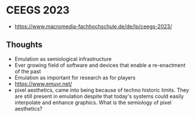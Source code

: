 # CEEGS 2023
- https://www.macromedia-fachhochschule.de/de/lp/ceegs-2023/

## Thoughts
- Emulation as semiological infrastructure
- Ever growing field of software and devices that enable a re-enactment of the past
- Emulation as important for research as for players
- https://www.emuvr.net/
- pixel aesthetics, came into being because of techno historic limits. They are still present in emulation despite that today's systems could easily interpolate and enhance graphics. What is the semiology of pixel aesthetics?